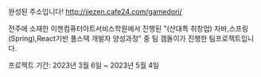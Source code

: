 


완성된 주소입니다!
http://jjezen.cafe24.com/gamedori/

전주에 소재한 이젠컴퓨터아트서비스학원에서 진행된 "(산대특 취창업) 자바,스프링(Spring),React기반 풀스택 개발자 양성과정" 중 팀 겜돌이가 진행한 팀프로젝트입니다.

프로젝트 기간: 2023년 3월 6일 ~ 2023년 5월 4일
